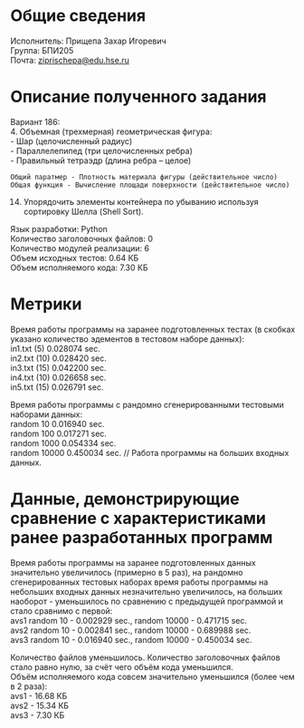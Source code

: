 # Общие сведения
Исполнитель: Прищепа Захар Игоревич  
Группа: БПИ205  
Почта: ziprischepa@edu.hse.ru  
  
# Описание полученного задания  
Вариант 186:  
  4. Объемная (трехмерная) геометрическая фигура:  
    - Шар (целочисленный радиус)  
    - Параллелепипед (три целочисленных ребра)  
    - Правильный тетраэдр (длина ребра – целое)  

    Общий паратмер - Плотность материала фигуры (действительное число)  
    Общая функция - Вычисление площади поверхности (действительное число)  

  14. Упорядочить элементы контейнера по убыванию используя сортировку Шелла (Shell Sort).  
  
  Язык разработки: Python  
  Количество заголовочных файлов: 0  
  Количество модулей реализации: 6  
  Объем исходных тестов: 0.64 КБ  
  Объем исполняемого кода: 7.30 КБ  
  
# Метрики  
Время работы программы на заранее подготовленных тестах (в скобках указано количество эдементов в тестовом наборе данных):  
in1.txt (5)     0.028074 sec.  
in2.txt (10)    0.028420 sec.  
in3.txt (15)    0.042200 sec.  
in4.txt (10)    0.026658 sec.  
in5.txt (15)    0.026791 sec.  
  
Время работы программы с рандомно сгенерированными тестовыми наборами данных:  
random 10       0.016940 sec.  
random 100      0.017271 sec.  
random 1000     0.054334 sec.  
random 10000    0.450034 sec. // Работа программы на больших входных данных.  
  
# Данные, демонстрирующие сравнение с характеристиками ранее разработанных программ  
Время работы программы на заранее подготовленных данных значительно увеличилось (примерно в 5 раз), на рандомно сгенерированных тестовых наборах время работы программы на небольших входных данных незначительно увеличилось, на больших наоборот - уменьшилось по сравнению с предыдущей программой и стало сравнимо с первой:  
avs1 random 10 - 0.002929 sec., random 10000 - 0.471715 sec.  
avs2 random 10 - 0.002841 sec., random 10000 - 0.689988 sec.  
avs3 random 10 - 0.016940 sec., random 10000 - 0.450034 sec.  
  
Количество файлов уменьшилось.
Количество заголовочных файлов стало равно нулю, за счёт чего объём кода уменьшился.  
Объём исполняемого кода совсем значительно уменьшился (более чем в 2 раза):  
  avs1 - 16.68 КБ  
  avs2 - 15.34 КБ  
  avs3 - 7.30 КБ  
